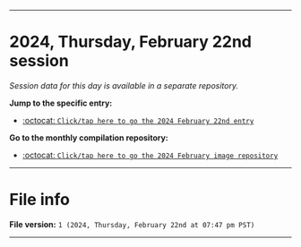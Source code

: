 
***

# 2024, Thursday, February 22nd session

_Session data for this day is available in a separate repository._

**Jump to the specific entry:**

- [:octocat: `Click/tap here to go the 2024 February 22nd entry`](https://github.com/seanpm2001/SeansLifeArchive_Images_MotorWorld_CarFactory_Y2024_V2/tree/SeansLifeArchive_Images_MotorWorld_CarFactory_Y2024_V2_Main-dev/02_February/22/)

**Go to the monthly compilation repository:**

- [:octocat: `Click/tap here to go the 2024 February image repository`](https://github.com/seanpm2001/SeansLifeArchive_Images_MotorWorld_CarFactory_Y2024_V2/)

***

# File info

**File version:** `1 (2024, Thursday, February 22nd at 07:47 pm PST)`

***
